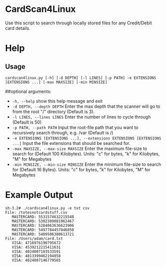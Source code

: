 # CardScan4Linux
Use this script to search through locally stored files for any Credit/Debit card details.

# Help
## Usage 
`cardscan4linux.py [-h] [-d DEPTH] [-l LINES] [-p PATH] -e EXTENSIONS [EXTENSIONS ...] [-max MAXSIZE] [-min MINSIZE]`

##optional arguments:
* `-h, --help`            show this help message and exit
* `-d DEPTH, --depth DEPTH` Enter the max depth that the scanner will go to from the root "/" directory (Default is 3).
* `-l LINES, --lines LINES` Enter the number of lines to cycle through (Default is 50)
* `-p PATH, --path PATH`  Input the root-file path that you want to recursively search through, e.g. /var (Default is /)
* `-e EXTENSIONS [EXTENSIONS ...], --extensions EXTENSIONS [EXTENSIONS ...]` Input the file extensions that should be searched for.
* `-max MAXSIZE, --max-size MAXSIZE` Enter the maximum file-size to search for (Default 100 Kilobytes). Units: "c" for bytes, "k" for Kilobytes, "M" for Megabytes
* `-min MINSIZE, --min-size MINSIZE` Enter the minimum file-size to search for (Default 16 Bytes). Units: "c" for bytes, "k" for Kilobytes, "M" for Megabytes


# Example Output
`sh-3.2# ./cardscan4linux.py -e txt csv`
<br>`File: /totesnotcardstuff.csv`
<br>`	MASTERCARD: 5531574632215548`
<br>`	MASTERCARD: 5302389081962467`
<br>`	MASTERCARD: 5284063636623906`
<br>`	MASTERCARD: 5497784457046850`
<br>`	MASTERCARD: 5409506380613721`
<br>`File: /Users/adam/card.txt`
<br>`	VISA: 4716976190795672`
<br>`	VISA: 4539212215411631`
<br>`	VISA: 4024007103533591`
<br>`	VISA: 4813399462194858`
<br>`	VISA: 4024007146779565`
